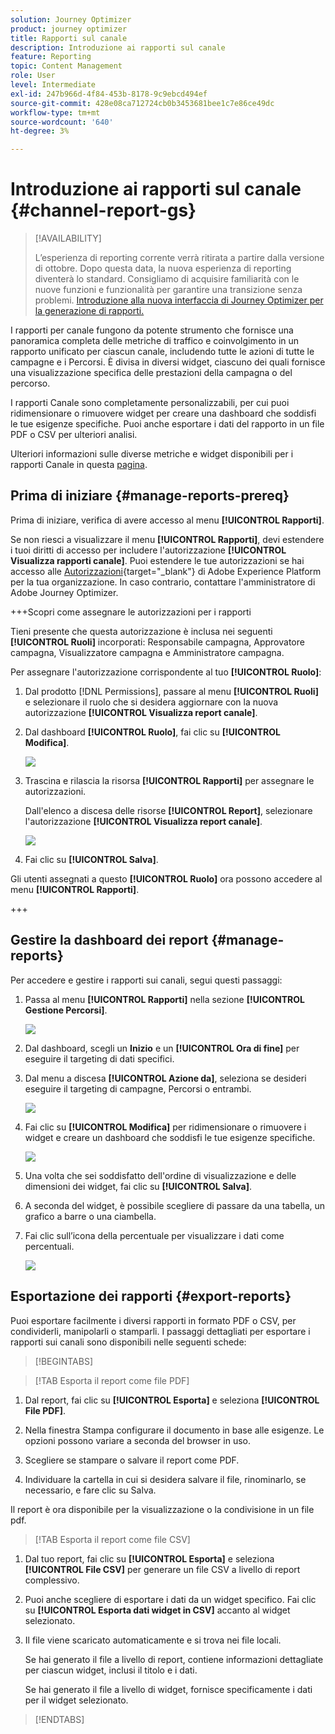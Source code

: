 ```yaml
---
solution: Journey Optimizer
product: journey optimizer
title: Rapporti sul canale
description: Introduzione ai rapporti sul canale
feature: Reporting
topic: Content Management
role: User
level: Intermediate
exl-id: 247b966d-4f84-453b-8178-9c9ebcd494ef
source-git-commit: 428e08ca712724cb0b3453681bee1c7e86ce49dc
workflow-type: tm+mt
source-wordcount: '640'
ht-degree: 3%

---
```


# Introduzione ai rapporti sul canale {#channel-report-gs}

>[!AVAILABILITY]
>
>L’esperienza di reporting corrente verrà ritirata a partire dalla versione di ottobre. Dopo questa data, la nuova esperienza di reporting diventerà lo standard. Consigliamo di acquisire familiarità con le nuove funzioni e funzionalità per garantire una transizione senza problemi. [Introduzione alla nuova interfaccia di Journey Optimizer per la generazione di rapporti.](report-gs-cja.md)

I rapporti per canale fungono da potente strumento che fornisce una panoramica completa delle metriche di traffico e coinvolgimento in un rapporto unificato per ciascun canale, includendo tutte le azioni di tutte le campagne e i Percorsi. È divisa in diversi widget, ciascuno dei quali fornisce una visualizzazione specifica delle prestazioni della campagna o del percorso.

I rapporti Canale sono completamente personalizzabili, per cui puoi ridimensionare o rimuovere widget per creare una dashboard che soddisfi le tue esigenze specifiche. Puoi anche esportare i dati del rapporto in un file PDF o CSV per ulteriori analisi.

Ulteriori informazioni sulle diverse metriche e widget disponibili per i rapporti Canale in questa [pagina](channel-report.md).

## Prima di iniziare {#manage-reports-prereq}

Prima di iniziare, verifica di avere accesso al menu **[!UICONTROL Rapporti]**.

Se non riesci a visualizzare il menu **[!UICONTROL Rapporti]**, devi estendere i tuoi diritti di accesso per includere l&#39;autorizzazione **[!UICONTROL Visualizza rapporti canale]**. Puoi estendere le tue autorizzazioni se hai accesso alle [Autorizzazioni](https://experienceleague.adobe.com/docs/experience-platform/access-control/home.html?lang=it){target="_blank"} di Adobe Experience Platform per la tua organizzazione. In caso contrario, contattare l&#39;amministratore di Adobe Journey Optimizer.

+++Scopri come assegnare le autorizzazioni per i rapporti

Tieni presente che questa autorizzazione è inclusa nei seguenti **[!UICONTROL Ruoli]** incorporati: Responsabile campagna, Approvatore campagna, Visualizzatore campagna e Amministratore campagna.

Per assegnare l&#39;autorizzazione corrispondente al tuo **[!UICONTROL Ruolo]**:

1. Dal prodotto [!DNL Permissions], passare al menu **[!UICONTROL Ruoli]** e selezionare il ruolo che si desidera aggiornare con la nuova autorizzazione **[!UICONTROL Visualizza report canale]**.

1. Dal dashboard **[!UICONTROL Ruolo]**, fai clic su **[!UICONTROL Modifica]**.

   ![](assets/channel_permission_1.png)

1. Trascina e rilascia la risorsa **[!UICONTROL Rapporti]** per assegnare le autorizzazioni.

   Dall&#39;elenco a discesa delle risorse **[!UICONTROL Report]**, selezionare l&#39;autorizzazione **[!UICONTROL Visualizza report canale]**.

   ![](assets/channel_permission_2.png)

1. Fai clic su **[!UICONTROL Salva]**.

Gli utenti assegnati a questo **[!UICONTROL Ruolo]** ora possono accedere al menu **[!UICONTROL Rapporti]**.

+++

## Gestire la dashboard dei report {#manage-reports}

Per accedere e gestire i rapporti sui canali, segui questi passaggi:

1. Passa al menu **[!UICONTROL Rapporti]** nella sezione **[!UICONTROL Gestione Percorsi]**.

   ![](assets/channel_report_1.png)

1. Dal dashboard, scegli un **Inizio** e un **[!UICONTROL Ora di fine]** per eseguire il targeting di dati specifici.

1. Dal menu a discesa **[!UICONTROL Azione da]**, seleziona se desideri eseguire il targeting di campagne, Percorsi o entrambi.

   ![](assets/channel_report_2.png)

1. Fai clic su **[!UICONTROL Modifica]** per ridimensionare o rimuovere i widget e creare un dashboard che soddisfi le tue esigenze specifiche.

   ![](assets/channel_report_3.png)

1. Una volta che sei soddisfatto dell&#39;ordine di visualizzazione e delle dimensioni dei widget, fai clic su **[!UICONTROL Salva]**.

1. A seconda del widget, è possibile scegliere di passare da una tabella, un grafico a barre o una ciambella.

1. Fai clic sull’icona della percentuale per visualizzare i dati come percentuali.

   ![](assets/channel_report_4.png)

## Esportazione dei rapporti {#export-reports}

Puoi esportare facilmente i diversi rapporti in formato PDF o CSV, per condividerli, manipolarli o stamparli. I passaggi dettagliati per esportare i rapporti sui canali sono disponibili nelle seguenti schede:

>[!BEGINTABS]

>[!TAB Esporta il report come file PDF]

1. Dal report, fai clic su **[!UICONTROL Esporta]** e seleziona **[!UICONTROL File PDF]**.

1. Nella finestra Stampa configurare il documento in base alle esigenze. Le opzioni possono variare a seconda del browser in uso.

1. Scegliere se stampare o salvare il report come PDF.

1. Individuare la cartella in cui si desidera salvare il file, rinominarlo, se necessario, e fare clic su Salva.

Il report è ora disponibile per la visualizzazione o la condivisione in un file pdf.

>[!TAB Esporta il report come file CSV]

1. Dal tuo report, fai clic su **[!UICONTROL Esporta]** e seleziona **[!UICONTROL File CSV]** per generare un file CSV a livello di report complessivo.

1. Puoi anche scegliere di esportare i dati da un widget specifico. Fai clic su **[!UICONTROL Esporta dati widget in CSV]** accanto al widget selezionato.

1. Il file viene scaricato automaticamente e si trova nei file locali.

   Se hai generato il file a livello di report, contiene informazioni dettagliate per ciascun widget, inclusi il titolo e i dati.

   Se hai generato il file a livello di widget, fornisce specificamente i dati per il widget selezionato.

>[!ENDTABS]
